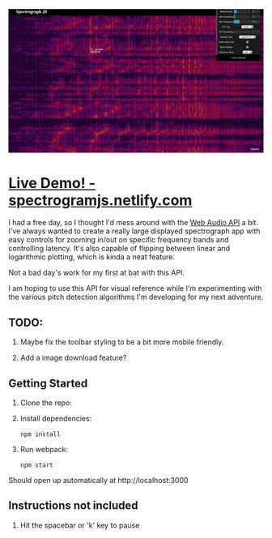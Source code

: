 ![Spectrograph Screen Shot](/screenshot.jpg 'Spectrograph Screen Shot')

# [Live Demo! - spectrogramjs.netlify.com](https://spectrogramjs.netlify.com)

I had a free day, so I thought I'd mess around with the [Web Audio API](https://developer.mozilla.org/en-US/docs/Web/API/Web_Audio_API) a bit. I've always wanted to create a really large displayed spectrograph app with easy controls for zooming in/out on specific frequency bands and controlling latency. It's also capable of flipping between linear and logarithmic plotting, which is kinda a neat feature.

Not a bad day's work for my first at bat with this API.

I am hoping to use this API for visual reference while I'm experimenting with the various pitch detection algorithms I'm developing for my next adventure.

## TODO:

1.  Maybe fix the toolbar styling to be a bit more mobile friendly.

2.  Add a image download feature?

## Getting Started

1.  Clone the repo:

2.  Install dependencies:

        npm install

3.  Run webpack:

        npm start

Should open up automatically at http://localhost:3000

## Instructions not included

1.  Hit the spacebar or 'k' key to pause
